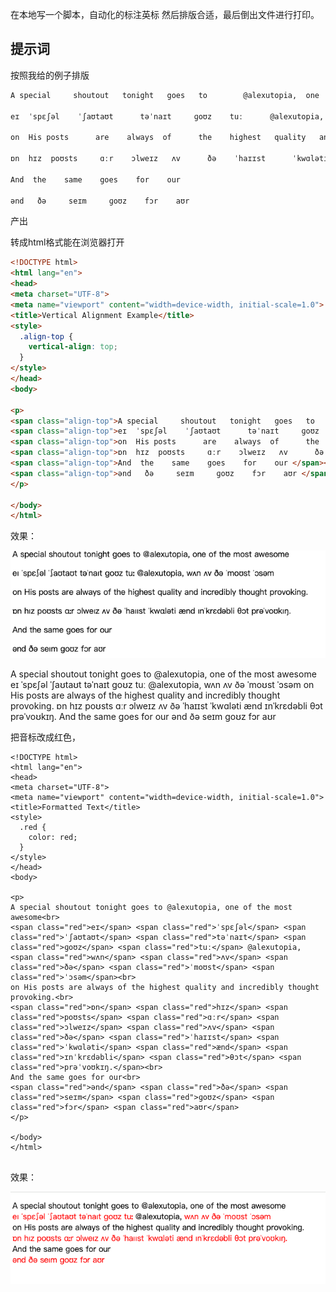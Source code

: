 在本地写一个脚本，自动化的标注英标 然后排版合适，最后倒出文件进行打印。

## 提示词

按照我给的例子排版
```html
A special     shoutout   tonight   goes   to        @alexutopia,  one       of      the     most      awesome 

eɪ  ˈspɛʃəl    ˈʃaʊtaʊt      təˈnaɪt     ɡoʊz    tuː      @alexutopia,  wʌn      ʌv       ðə     ˈmoʊst  ˈɔsəm           

on  His posts      are    always  of      the    highest   quality   and     incredibly    thought provoking.  

ɒn  hɪz  poʊsts     ɑːr    ɔlweɪz   ʌv      ðə    ˈhaɪɪst      ˈkwɑləti   ænd    ɪnˈkrɛdəbli     θɔt       prəˈvoʊkɪŋ.

And  the    same    goes    for    our 

ənd   ðə     seɪm     ɡoʊz    fɔr    aʊr 
```

产出

转成html格式能在浏览器打开
```html
<!DOCTYPE html>
<html lang="en">
<head>
<meta charset="UTF-8">
<meta name="viewport" content="width=device-width, initial-scale=1.0">
<title>Vertical Alignment Example</title>
<style>
  .align-top {
    vertical-align: top;
  }
</style>
</head>
<body>

<p>
<span class="align-top">A special     shoutout   tonight   goes   to        @alexutopia,  one       of      the     most      awesome </span><br>
<span class="align-top">eɪ  ˈspɛʃəl    ˈʃaʊtaʊt      təˈnaɪt     ɡoʊz    tuː      @alexutopia,  wʌn      ʌv       ðə     ˈmoʊst  ˈɔsəm            </span><br>
<span class="align-top">on  His posts      are    always  of      the    highest   quality   and     incredibly    thought provoking.  </span><br>
<span class="align-top">ɒn  hɪz  poʊsts     ɑːr    ɔlweɪz   ʌv      ðə    ˈhaɪɪst      ˈkwɑləti   ænd    ɪnˈkrɛdəbli     θɔt       prəˈvoʊkɪŋ.</span><br>
<span class="align-top">And  the    same    goes    for    our </span><br>
<span class="align-top">ənd   ðə     seɪm     ɡoʊz    fɔr    aʊr </span>
</p>

</body>
</html>
```

效果：

![](./images/tophonetics,png.png)


A special shoutout tonight goes to @alexutopia, one of the most awesome
eɪ ˈspɛʃəl ˈʃaʊtaʊt təˈnaɪt ɡoʊz tuː @alexutopia, wʌn ʌv ðə ˈmoʊst ˈɔsəm
on His posts are always of the highest quality and incredibly thought provoking.
ɒn hɪz poʊsts ɑːr ɔlweɪz ʌv ðə ˈhaɪɪst ˈkwɑləti ænd ɪnˈkrɛdəbli θɔt prəˈvoʊkɪŋ.
And the same goes for our
ənd ðə seɪm ɡoʊz fɔr aʊr

把音标改成红色，

```
<!DOCTYPE html>
<html lang="en">
<head>
<meta charset="UTF-8">
<meta name="viewport" content="width=device-width, initial-scale=1.0">
<title>Formatted Text</title>
<style>
  .red {
    color: red;
  }
</style>
</head>
<body>

<p>
A special shoutout tonight goes to @alexutopia, one of the most awesome<br>
<span class="red">eɪ</span> <span class="red">ˈspɛʃəl</span> <span class="red">ˈʃaʊtaʊt</span> <span class="red">təˈnaɪt</span> <span class="red">ɡoʊz</span> <span class="red">tuː</span> @alexutopia, <span class="red">wʌn</span> <span class="red">ʌv</span> <span class="red">ðə</span> <span class="red">ˈmoʊst</span> <span class="red">ˈɔsəm</span><br>
on His posts are always of the highest quality and incredibly thought provoking.<br>
<span class="red">ɒn</span> <span class="red">hɪz</span> <span class="red">poʊsts</span> <span class="red">ɑːr</span> <span class="red">ɔlweɪz</span> <span class="red">ʌv</span> <span class="red">ðə</span> <span class="red">ˈhaɪɪst</span> <span class="red">ˈkwɑləti</span> <span class="red">ænd</span> <span class="red">ɪnˈkrɛdəbli</span> <span class="red">θɔt</span> <span class="red">prəˈvoʊkɪŋ.</span><br>
And the same goes for our<br>
<span class="red">ənd</span> <span class="red">ðə</span> <span class="red">seɪm</span> <span class="red">ɡoʊz</span> <span class="red">fɔr</span> <span class="red">aʊr</span>
</p>

</body>
</html>


```
效果：

![](./images/tophonetics.png)